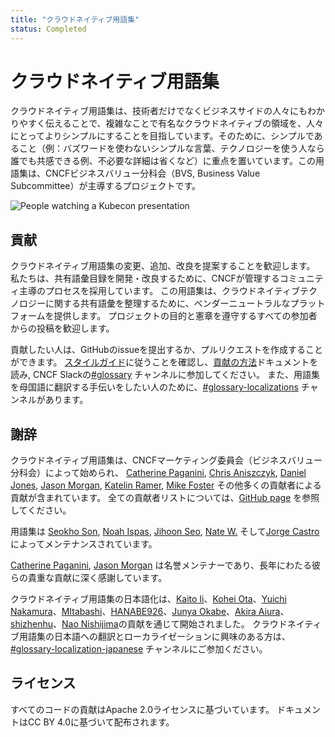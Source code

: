 ```yaml
---
title: "クラウドネイティブ用語集"
status: Completed
---
```


# クラウドネイティブ用語集

クラウドネイティブ用語集は、技術者だけでなくビジネスサイドの人々にもわかりやすく伝えることで、複雑なことで有名なクラウドネイティブの領域を、人々にとってよりシンプルにすることを目指しています。そのために、シンプルであること（例：バズワードを使わないシンプルな言葉、テクノロジーを使う人なら誰でも共感できる例、不必要な詳細は省くなど）に重点を置いています。この用語集は、CNCFビジネスバリュー分科会（BVS, Business Value Subcommittee）が主導するプロジェクトです。

<p><img class="mt-3" src="/images/homepage/kubecon.jpg" alt="People watching a Kubecon presentation"></p>

## 貢献

クラウドネイティブ用語集の変更、追加、改良を提案することを歓迎します。
私たちは、共有語彙目録を開発・改良するために、CNCFが管理するコミュニティ主導のプロセスを採用しています。
この用語集は、クラウドネイティブテクノロジーに関する共有語彙を整理するために、ベンダーニュートラルなプラットフォームを提供します。
プロジェクトの目的と憲章を遵守するすべての参加者からの投稿を歓迎します。


貢献したい人は、GitHubのissueを提出するか、プルリクエストを作成することができます。
[スタイルガイド](/ja/style-guide/)に従うことを確認し、[貢献の方法](/ja/contribute/)ドキュメントを読み, CNCF Slackの[#glossary](https://cloud-native.slack.com/archives/C02TX20MQBB) チャンネルに参加してください。
また、用語集を母国語に翻訳する手伝いをしたい人のために、[#glossary-localizations](https://cloud-native.slack.com/archives/C02N2RGFXDF) チャンネルがあります。

## 謝辞

クラウドネイティブ用語集は、CNCFマーケティング委員会（ビジネスバリュー分科会）によって始められ、
[Catherine Paganini](https://www.linkedin.com/in/catherinepaganini/en/), 
[Chris Aniszczyk](https://www.linkedin.com/in/caniszczyk/), 
[Daniel Jones](https://www.linkedin.com/in/danieljoneseb/?originalSubdomain=uk), 
[Jason Morgan](https://www.linkedin.com/in/jasonmorgan2/), 
[Katelin Ramer](https://www.linkedin.com/in/katelinramer/), 
[Mike Foster](https://www.linkedin.com/in/mfosterche/?originalSubdomain=ca)
その他多くの貢献者による貢献が含まれています。
全ての貢献者リストについては、[GitHub page](https://github.com/cncf/glossary/graphs/contributors) を参照してください。

用語集は 
[Seokho Son](https://www.linkedin.com/in/seokho-son/),
[Noah Ispas](https://www.linkedin.com/in/noah-ispas-0665b42a/), 
[Jihoon Seo](https://www.linkedin.com/in/jihoon-seo/),
[Nate W.](https://www.linkedin.com/in/nate-double-u/)
そして[Jorge Castro](https://www.linkedin.com/in/jorge-castro2112/)によってメンテナンスされています。

[Catherine Paganini](https://www.linkedin.com/in/catherinepaganini/en/), [Jason Morgan](https://www.linkedin.com/in/jasonmorgan2/)
は名誉メンテナーであり、長年にわたる彼らの貴重な貢献に深く感謝しています。

クラウドネイティブ用語集の日本語化は、[Kaito Ii](https://github.com/kaitoii11)、[Kohei Ota](https://github.com/inductor)、[Yuichi Nakamura](https://github.com/yuichi-nakamura)、[MItabashi](https://github.com/bashi8128)、[HANABE926](https://github.com/HANABE926)、[Junya Okabe](https://github.com/Okabe-Junya)、[Akira Aiura](https://github.com/A-aiura)、[shizhenhu](https://github.com/shizhenhu)、[Nao Nishijima](https://github.com/naonishijima)の貢献を通じて開始されました。
クラウドネイティブ用語集の日本語への翻訳とローカライゼーションに興味のある方は、[#glossary-localization-japanese](https://app.slack.com/client/T08PSQ7BQ/C057F81GFUG) チャンネルにご参加ください。

## ライセンス

すべてのコードの貢献はApache 2.0ライセンスに基づいています。
ドキュメントはCC BY 4.0に基づいて配布されます。
